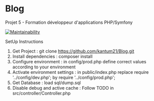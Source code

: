 # Blog
Projet 5 - Formation développeur d'applications PHP/Symfony

[![Maintainability](https://api.codeclimate.com/v1/badges/1de59a80696b55e07d23/maintainability)](https://codeclimate.com/github/kantum21/Blog/maintainability)

SetUp Instructions

1. Get Project : git clone https://github.com/kantum21/Blog.git
2. Install dependencies : composer install
3. Configure environment : in config/prod.php define correct values according to your environment
4. Activate environment settings : in public/index.php replace require '../config/dev.php'; by require '../config/prod.php';
5. Get Database : load sql/dump.sql
6. Disable debug and active cache : Follow TODO in src/controller/Controller.php  
